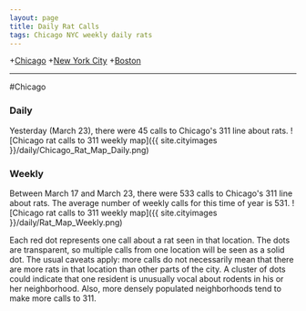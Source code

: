 ```yaml
---
layout: page
title: Daily Rat Calls
tags: Chicago NYC weekly daily rats
---
```


+[Chicago](#chicago)
+[New York City](#nyc)
+[Boston](#boston)

****

#Chicago <a id="chicago"><a>
### Daily
Yesterday (March 23), there were 45 calls to Chicago's 311 line about rats.
![Chicago rat calls to 311 weekly map]({{ site.cityimages }}/daily/Chicago_Rat_Map_Daily.png)

### Weekly
Between March 17 and March 23, there were 533 calls to Chicago's 311 line about rats. The average number of weekly calls for this time of year is 531.
![Chicago rat calls to 311 weekly map]({{ site.cityimages }}/daily/Rat_Map_Weekly.png)

Each red dot represents one call about a rat seen in that location. The dots are transparent, so multiple calls from one location will be seen as a solid dot. The usual caveats apply: more calls do not necessarily mean that there are more rats in that location than other parts of the city. A cluster of dots could indicate that one resident is unusually vocal about rodents in his or her neighborhood. Also, more densely populated neighborhoods tend to make more calls to 311.